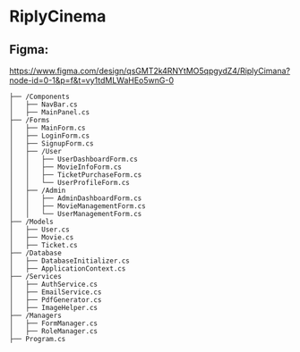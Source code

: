 # **RiplyCinema**
## **Figma**:

https://www.figma.com/design/qsGMT2k4RNYtMO5qpgydZ4/RiplyCimana?node-id=0-1&p=f&t=vy1tdMLWaHEo5wnG-0

```
├── /Components
│   ├── NavBar.cs
│   ├── MainPanel.cs
├── /Forms
│   ├── MainForm.cs
│   ├── LoginForm.cs
│   ├── SignupForm.cs
│   ├── /User
│   │   ├── UserDashboardForm.cs
│   │   ├── MovieInfoForm.cs
│   │   ├── TicketPurchaseForm.cs
│   │   └── UserProfileForm.cs
│   ├── /Admin
│   │   ├── AdminDashboardForm.cs
│   │   ├── MovieManagementForm.cs
│   │   └── UserManagementForm.cs
├── /Models
│   ├── User.cs
│   ├── Movie.cs
│   ├── Ticket.cs
├── /Database
│   ├── DatabaseInitializer.cs
│   ├── ApplicationContext.cs
├── /Services
│   ├── AuthService.cs
│   ├── EmailService.cs
│   ├── PdfGenerator.cs
│   ├── ImageHelper.cs
├── /Managers
│   ├── FormManager.cs
│   ├── RoleManager.cs
├── Program.cs
```
